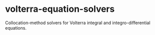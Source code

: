 # volterra-equation-solvers
Collocation-method solvers for Volterra integral and integro-differential equations.

